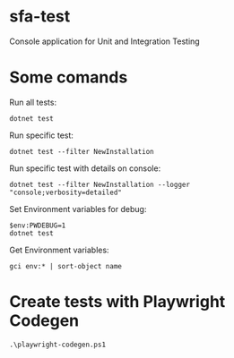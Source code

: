 # sfa-test

Console application for Unit and Integration Testing

# Some comands

Run all tests:

```
dotnet test
```

Run specific test:

```
dotnet test --filter NewInstallation
```

Run specific test with details on console:

```
dotnet test --filter NewInstallation --logger "console;verbosity=detailed"
```

Set Environment variables for debug:

```
$env:PWDEBUG=1
dotnet test
```

Get Environment variables:

```
gci env:* | sort-object name
```

# Create tests with Playwright Codegen

```
.\playwright-codegen.ps1
```
